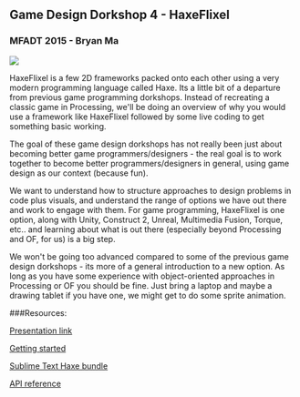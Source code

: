 ## Game Design Dorkshop 4 - HaxeFlixel
### MFADT 2015 - Bryan Ma

![](http://haxeflixel.com/images/haxeflixel.svg)

HaxeFlixel is a few 2D frameworks packed onto each other using a very modern programming language called Haxe. Its a little bit of a departure from previous game programming dorkshops. Instead of recreating a classic game in Processing, we'll be doing an overview of why you would use a framework like HaxeFlixel followed by some live coding to get something basic working.

The goal of these game design dorkshops has not really been just about becoming better game programmers/designers - the real goal is to work together to become better programmers/designers in general, using game design as our context (because fun).

We want to understand how to structure approaches to design problems in code plus visuals, and understand the range of options we have out there and work to engage with them. For game programming, HaxeFlixel is one option, along with Unity, Construct 2, Unreal, Multimedia Fusion, Torque, etc.. and learning about what is out there (especially beyond Processing and OF, for us) is a big step.

We won't be going too advanced compared to some of the previous game design dorkshops - its more of a general introduction to a new option. As long as you have some experience with object-oriented approaches in Processing or OF you should be fine. Just bring a laptop and maybe a drawing tablet if you have one, we might get to do some sprite animation.

###Resources: 

[Presentation link](https://docs.google.com/presentation/d/1uFKV6zyzSGNnUfVSF_CKTnYNlrllzYsZcFHlYKiLqjc/edit?usp=sharing)

[Getting started](http://haxeflixel.com/documentation/getting-started/)

[Sublime Text Haxe bundle](https://github.com/clemos/haxe-sublime-bundle/tree/refactoring)

[API reference](http://api.haxeflixel.com/)
